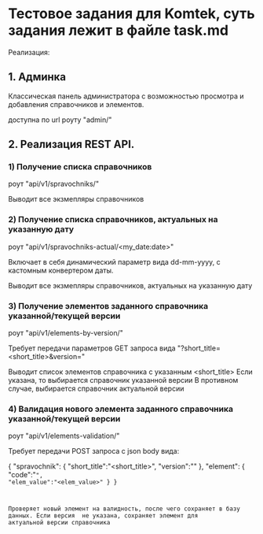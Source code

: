 # Тестовое задания для Komtek, суть задания лежит в файле task.md

Реализация:

## 1. Админка

Классическая панель администратора с возможностью просмотра и добавления справочников и элементов.

доступна по url роуту "admin/"

## 2. Реализация REST API.

### 1) Получение списка справочников

роут "api/v1/spravochniks/"

Выводит все экзмепляры справочников

### 2) Получение списка справочников, актуальных на указанную дату

роут "api/v1/spravochniks-actual/<my_date:date>"

Включает в себя динамический параметр <date> вида dd-mm-yyyy, с кастомным конвертером даты.

Выводит все экзмепляры справочников, актуальных на указанную дату
  
### 3) Получение элементов заданного справочника указанной/текущей версии

роут "api/v1/elements-by-version/"
  
Требует передачи параметров GET запроса вида "?short_title=<short_title>&version=<version>"

Выводит список элементов справочника с указанным <short_title> 
Если <version> указана, то выбирается справочник указанной версии
В противном случае, выбирается справочник актуальной версии
  
### 4) Валидация нового элемента заданного справочника указанной/текущей версии

роут "api/v1/elements-validation/"
  
Требует передачи POST запроса с json body вида:
  
{
    "spravochnik": {
        "short_title":"<short_title>",
        "version":"<version>"
    },
    "element": {
        "code":"<code>",
        "elem_value":"<elem_value>"
    }
}
  
Проверяет новый элемент на валидность, после чего сохраняет в базу данных.
Если версия <version> не указана, сохраняет элемент для актуальной версии справочника
